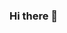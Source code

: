 ### Hi there 👋

<!--
**haimeurz/haimeurz** is a ✨ _special_ ✨ repository because its `README.md` (this file) appears on your GitHub profile.

Here are some ideas to get you started:
- 🔭 I’m currently working at Canadian Meteorological Centre Dorval  ...
- 🌱 I’m currently learning Python, pandas and numpy ...
- 📫 How to reach me: haimeurz@gmail.com ...
- 😄 Pronouns:He/him ...
-->

